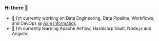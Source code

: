 ### Hi there 👋

- 🔭 I’m currently working on Data Engineering, Data Pipeline, Workflows, and DevOps @ [Axle Informatics](https://axleinfo.com)
- 🌱 I’m currently learning Apache Airflow, Hashicorp Vault, Node.js and Angular.

<!--
**jrmcauliffe00/jrmcauliffe00** is a ✨ _special_ ✨ repository because its `README.md` (this file) appears on your GitHub profile.

Here are some ideas to get you started:

- 🔭 I’m currently working on ...
- 🌱 I’m currently learning ...
- 👯 I’m looking to collaborate on ...
- 🤔 I’m looking for help with ...
- 💬 Ask me about ...
- 📫 How to reach me: ...
- 😄 Pronouns: ...
- ⚡ Fun fact: ...
-->
